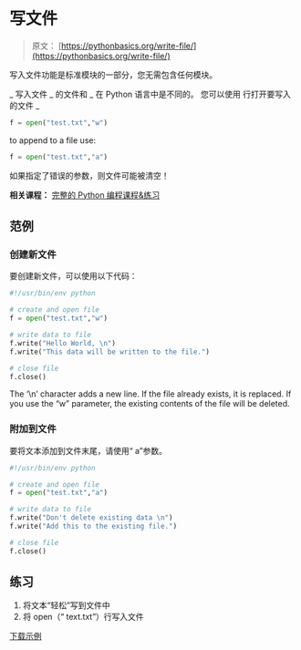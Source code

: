 # 写文件

> 原文： [https://pythonbasics.org/write-file/](https://pythonbasics.org/write-file/)

写入文件功能是标准模块的一部分，您无需包含任何模块。

_ 写入文件 _ 的文件和 _ 在 Python 语言中是不同的。
您可以使用
行打开要写入的文件 _

```py
f = open("test.txt","w")

```

to append to a file use:

```py
f = open("test.txt","a")

```

如果指定了错误的参数，则文件可能被清空！

**相关课程：** [完整的 Python 编程课程&练习](https://gum.co/dcsp)

## 范例

### 创建新文件

要创建新文件，可以使用以下代码：

```py
#!/usr/bin/env python

# create and open file
f = open("test.txt","w")

# write data to file 
f.write("Hello World, \n")
f.write("This data will be written to the file.")

# close file
f.close()

```

The ‘\n’ character adds a new line. If the file already exists, it is replaced. If you use the “w” parameter, the existing contents of the file will be deleted.

### 附加到文件

要将文本添加到文件末尾，请使用“ a”参数。

```py
#!/usr/bin/env python

# create and open file
f = open("test.txt","a")

# write data to file 
f.write("Don't delete existing data \n")
f.write("Add this to the existing file.")

# close file
f.close()

```

## 练习

1.  将文本“轻松”写到文件中
2.  将 open（“ text.txt”）行写入文件

[下载示例](https://gum.co/dcsp)